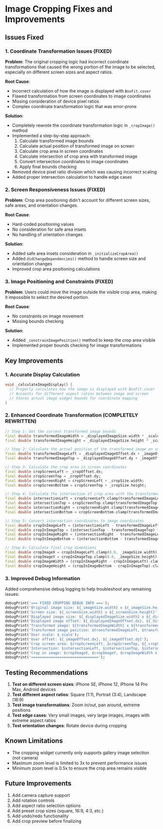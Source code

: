 # Image Cropping Fixes and Improvements

## Issues Fixed

### 1. Coordinate Transformation Issues (FIXED)
**Problem**: The original cropping logic had incorrect coordinate transformations that caused the wrong portion of the image to be selected, especially on different screen sizes and aspect ratios.

**Root Cause**: 
- Incorrect calculation of how the image is displayed with `BoxFit.cover`
- Flawed transformation from screen coordinates to image coordinates
- Missing consideration of device pixel ratios
- Complex coordinate transformation logic that was error-prone

**Solution**:
- Completely rewrote the coordinate transformation logic in `_cropImage()` method
- Implemented a step-by-step approach:
  1. Calculate transformed image bounds
  2. Calculate actual position of transformed image on screen
  3. Calculate crop area in screen coordinates
  4. Calculate intersection of crop area with transformed image
  5. Convert intersection coordinates to image coordinates
  6. Apply final bounds checking
- Removed device pixel ratio division which was causing incorrect scaling
- Added proper intersection calculation to handle edge cases

### 2. Screen Responsiveness Issues (FIXED)
**Problem**: Crop area positioning didn't account for different screen sizes, safe areas, and orientation changes.

**Root Cause**:
- Hard-coded positioning values
- No consideration for safe area insets
- No handling of orientation changes

**Solution**:
- Added safe area insets consideration in `_initializeCropArea()`
- Added `didChangeDependencies()` method to handle screen size and orientation changes
- Improved crop area positioning calculations

### 3. Image Positioning and Constraints (FIXED)
**Problem**: Users could move the image outside the visible crop area, making it impossible to select the desired portion.

**Root Cause**:
- No constraints on image movement
- Missing bounds checking

**Solution**:
- Added `_constrainImagePosition()` method to keep the crop area visible
- Implemented proper bounds checking for image transformations

## Key Improvements

### 1. Accurate Display Calculation
```dart
void _calculateImageDisplay() {
  // Properly calculates how the image is displayed with BoxFit.cover
  // Accounts for different aspect ratios between image and screen
  // Stores actual image widget bounds for coordinate mapping
}
```

### 2. Enhanced Coordinate Transformation (COMPLETELY REWRITTEN)
```dart
// Step 1: Get the current transformed image bounds
final double transformedImageWidth = _displayedImageSize.width * _scale;
final double transformedImageHeight = _displayedImageSize.height * _scale;

// Step 2: Calculate the actual position of the transformed image on screen
final double transformedImageLeft = _displayedImageOffset.dx + _imageOffset.dx;
final double transformedImageTop = _displayedImageOffset.dy + _imageOffset.dy;

// Step 3: Calculate the crop area in screen coordinates
final double cropScreenLeft = _cropOffset.dx;
final double cropScreenTop = _cropOffset.dy;
final double cropScreenRight = cropScreenLeft + _cropSize.width;
final double cropScreenBottom = cropScreenTop + _cropSize.height;

// Step 4: Calculate the intersection of crop area with the transformed image
final double intersectionLeft = cropScreenLeft.clamp(transformedImageLeft, transformedImageLeft + transformedImageWidth);
final double intersectionTop = cropScreenTop.clamp(transformedImageTop, transformedImageTop + transformedImageHeight);
final double intersectionRight = cropScreenRight.clamp(transformedImageLeft, transformedImageLeft + transformedImageWidth);
final double intersectionBottom = cropScreenBottom.clamp(transformedImageTop, transformedImageTop + transformedImageHeight);

// Step 5: Convert intersection coordinates to image coordinates
final double cropInImageLeft = (intersectionLeft - transformedImageLeft) * (_imageSize.width / transformedImageWidth);
final double cropInImageTop = (intersectionTop - transformedImageTop) * (_imageSize.height / transformedImageHeight);
final double cropInImageRight = (intersectionRight - transformedImageLeft) * (_imageSize.width / transformedImageWidth);
final double cropInImageBottom = (intersectionBottom - transformedImageTop) * (_imageSize.height / transformedImageHeight);

// Step 6: Calculate final crop dimensions
final double cropImageX = cropInImageLeft.clamp(0.0, _imageSize.width);
final double cropImageY = cropInImageTop.clamp(0.0, _imageSize.height);
final double cropImageWidth = (cropInImageRight - cropInImageLeft).clamp(0.0, _imageSize.width - cropImageX);
final double cropImageHeight = (cropInImageBottom - cropInImageTop).clamp(0.0, _imageSize.height - cropImageY);
```

### 3. Improved Debug Information
Added comprehensive debug logging to help troubleshoot any remaining issues:
```dart
debugPrint('=== FIXED CROPPING DEBUG INFO ===');
debugPrint('Original image size: ${_imageSize.width} x ${_imageSize.height}');
debugPrint('Screen size: ${_screenSize.width} x ${_screenSize.height}');
debugPrint('Displayed image size: ${_displayedImageSize.width} x ${_displayedImageSize.height}');
debugPrint('Displayed image offset: ${_displayedImageOffset.dx}, ${_displayedImageOffset.dy}');
debugPrint('Transformed image: ${transformedImageWidth} x ${transformedImageHeight}');
debugPrint('Transformed image position: $transformedImageLeft, $transformedImageTop');
debugPrint('User scale: $_scale');
debugPrint('User offset: ${_imageOffset.dx}, ${_imageOffset.dy}');
debugPrint('Crop screen area: $cropScreenLeft, $cropScreenTop, ${_cropSize.width} x ${_cropSize.height}');
debugPrint('Intersection: $intersectionLeft, $intersectionTop, $intersectionRight, $intersectionBottom');
debugPrint('Crop in image: $cropImageX, $cropImageY, $cropImageWidth x $cropImageHeight');
debugPrint('===============================');
```

## Testing Recommendations

1. **Test on different screen sizes**: iPhone SE, iPhone 12, iPhone 14 Pro Max, Android devices
2. **Test different aspect ratios**: Square (1:1), Portrait (3:4), Landscape (16:9)
3. **Test image transformations**: Zoom in/out, pan around, extreme positions
4. **Test edge cases**: Very small images, very large images, images with extreme aspect ratios
5. **Test orientation changes**: Rotate device during cropping

## Known Limitations

- The cropping widget currently only supports gallery image selection (not camera)
- Maximum zoom level is limited to 3x to prevent performance issues
- Minimum zoom level is 0.5x to ensure the crop area remains visible

## Future Improvements

1. Add camera capture support
2. Add rotation controls
3. Add aspect ratio selection options
4. Add preset crop sizes (square, 16:9, 4:3, etc.)
5. Add undo/redo functionality
6. Add crop preview before finalizing 